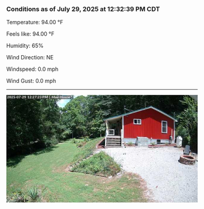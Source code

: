 ### Conditions as of July 29, 2025 at 12:32:39 PM CDT 

Temperature: 94.00 &deg;F

Feels like: 94.00 &deg;F

Humidity: 65%

Wind Direction: NE

Windspeed: 0.0 mph

Wind Gust: 0.0 mph

---

<img src="./images/latest.jpeg"/>

